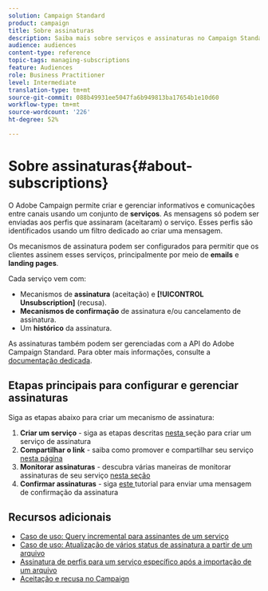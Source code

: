 ```yaml
---
solution: Campaign Standard
product: campaign
title: Sobre assinaturas
description: Saiba mais sobre serviços e assinaturas no Campaign Standard.
audience: audiences
content-type: reference
topic-tags: managing-subscriptions
feature: Audiences
role: Business Practitioner
level: Intermediate
translation-type: tm+mt
source-git-commit: 088b49931ee5047fa6b949813ba17654b1e10d60
workflow-type: tm+mt
source-wordcount: '226'
ht-degree: 52%

---
```



# Sobre assinaturas{#about-subscriptions}

O Adobe Campaign permite criar e gerenciar informativos e comunicações entre canais usando um conjunto de **serviços**. As mensagens só podem ser enviadas aos perfis que assinaram (aceitaram) o serviço. Esses perfis são identificados usando um filtro dedicado ao criar uma mensagem.

Os mecanismos de assinatura podem ser configurados para permitir que os clientes assinem esses serviços, principalmente por meio de **emails** e **landing pages**.

Cada serviço vem com:

* Mecanismos de **assinatura** (aceitação) e **[!UICONTROL Unsubscription]** (recusa).
* **Mecanismos de confirmação** de assinatura e/ou cancelamento de assinatura.
* Um **histórico** da assinatura.

As assinaturas também podem ser gerenciadas com a API do Adobe Campaign Standard. Para obter mais informações, consulte a [documentação dedicada](../../api/using/creating-a-service.md).

## Etapas principais para configurar e gerenciar assinaturas

Siga as etapas abaixo para criar um mecanismo de assinatura:

1. **Criar um serviço**  - siga as etapas descritas  [nesta ](../../audiences/using/creating-a-service.md) seção para criar um serviço de assinatura
1. **Compartilhar o link**  - saiba como promover e compartilhar seu serviço  [nesta página](../../audiences/using/promoting-a-service.md)
1. **Monitorar assinaturas**  - descubra várias maneiras de monitorar assinaturas de seu serviço  [nesta seção](../../audiences/using/monitoring-subscriptions.md)
1. **Confirmar assinaturas**  - siga  [este ](../../audiences/using/confirming-subscription-to-a-service.md) tutorial para enviar uma mensagem de confirmação da assinatura

## Recursos adicionais

* [Caso de uso: Query incremental para assinantes de um serviço](../../automating/using/incremental-query-on-subscribers.md)
* [Caso de uso: Atualização de vários status de assinatura a partir de um arquivo](../../automating/using/updating-subscriptions-from-file.md)
* [Assinatura de perfis para um serviço específico após a importação de um arquivo](../../automating/using/subscribing-profiles-from-file.md)
* [Aceitação e recusa no Campaign](../../audiences/using/about-opt-in-and-opt-out-in-campaign.md)

